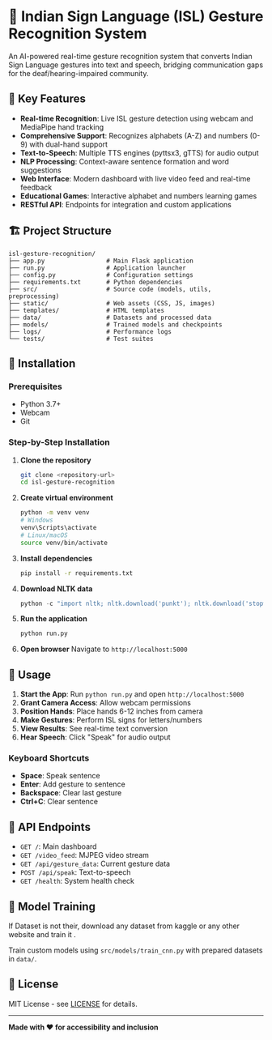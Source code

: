 # 🤟 Indian Sign Language (ISL) Gesture Recognition System

An AI-powered real-time gesture recognition system that converts Indian Sign Language gestures into text and speech, bridging communication gaps for the deaf/hearing-impaired community.

## 🚀 Key Features

- **Real-time Recognition**: Live ISL gesture detection using webcam and MediaPipe hand tracking
- **Comprehensive Support**: Recognizes alphabets (A-Z) and numbers (0-9) with dual-hand support
- **Text-to-Speech**: Multiple TTS engines (pyttsx3, gTTS) for audio output
- **NLP Processing**: Context-aware sentence formation and word suggestions
- **Web Interface**: Modern dashboard with live video feed and real-time feedback
- **Educational Games**: Interactive alphabet and numbers learning games
- **RESTful API**: Endpoints for integration and custom applications

## 🏗️ Project Structure

```
isl-gesture-recognition/
├── app.py                 # Main Flask application
├── run.py                 # Application launcher
├── config.py              # Configuration settings
├── requirements.txt       # Python dependencies
├── src/                   # Source code (models, utils, preprocessing)
├── static/                # Web assets (CSS, JS, images)
├── templates/             # HTML templates
├── data/                  # Datasets and processed data
├── models/                # Trained models and checkpoints
├── logs/                  # Performance logs
└── tests/                 # Test suites
```

## 🔧 Installation

### Prerequisites
- Python 3.7+
- Webcam
- Git

### Step-by-Step Installation

1. **Clone the repository**
   ```bash
   git clone <repository-url>
   cd isl-gesture-recognition
   ```

2. **Create virtual environment**
   ```bash
   python -m venv venv
   # Windows
   venv\Scripts\activate
   # Linux/macOS
   source venv/bin/activate
   ```

3. **Install dependencies**
   ```bash
   pip install -r requirements.txt
   ```

4. **Download NLTK data**
   ```python
   python -c "import nltk; nltk.download('punkt'); nltk.download('stopwords'); nltk.download('wordnet')"
   ```

5. **Run the application**
   ```bash
   python run.py
   ```

6. **Open browser**
   Navigate to `http://localhost:5000`

## 🎯 Usage

1. **Start the App**: Run `python run.py` and open `http://localhost:5000`
2. **Grant Camera Access**: Allow webcam permissions
3. **Position Hands**: Place hands 6-12 inches from camera
4. **Make Gestures**: Perform ISL signs for letters/numbers
5. **View Results**: See real-time text conversion
6. **Hear Speech**: Click "Speak" for audio output

### Keyboard Shortcuts
- **Space**: Speak sentence
- **Enter**: Add gesture to sentence
- **Backspace**: Clear last gesture
- **Ctrl+C**: Clear sentence

## 📡 API Endpoints

- `GET /`: Main dashboard
- `GET /video_feed`: MJPEG video stream
- `GET /api/gesture_data`: Current gesture data
- `POST /api/speak`: Text-to-speech
- `GET /health`: System health check

## 🧠 Model Training

If Dataset is not their, download any dataset from kaggle or any other website and train it .

Train custom models using `src/models/train_cnn.py` with prepared datasets in `data/`.

## 📄 License

MIT License - see [LICENSE](LICENSE) for details.

---

**Made with ❤️ for accessibility and inclusion**

